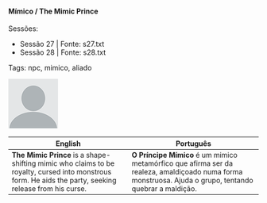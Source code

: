
#### Mímico / The Mimic Prince

Sessões:  
- Sessão 27 | Fonte: s27.txt  
- Sessão 28 | Fonte: s28.txt

Tags: npc, mimico, aliado

![Mímico](docs/dm/-/monsters/blank.png)

| English | Português |
|---------|-----------|
| **The Mimic Prince** is a shape-shifting mimic who claims to be royalty, cursed into monstrous form. He aids the party, seeking release from his curse. | **O Príncipe Mímico** é um mimico metamórfico que afirma ser da realeza, amaldiçoado numa forma monstruosa. Ajuda o grupo, tentando quebrar a maldição. |

